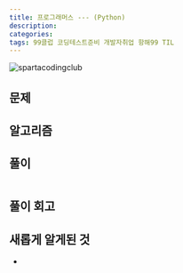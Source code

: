 ```yaml
---
title: 프로그래머스 --- (Python)
description: 
categories: 
tags: 99클럽 코딩테스트준비 개발자취업 항해99 TIL
---
```


![spartacodingclub](https://hanghae99.spartacodingclub.kr/_next/image?url=https%3A%2F%2Fstatic.spartacodingclub.kr%2Fnbcamp%2Fpage-maker%2Fdesktop%2Fimages%2F1715063176388-99Club_web_1-1.webp&w=3840&q=75)

## 문제


## 알고리즘


## 풀이
```python

```

## 풀이 회고


## 새롭게 알게된 것
-
